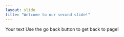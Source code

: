 ```yaml
---
layout: slide
title: "Welcome to our second slide!"
---
```

Your text
Use the go back button to get back to page!

